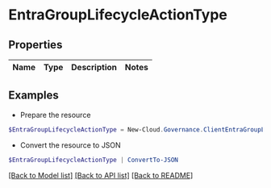 # EntraGroupLifecycleActionType
## Properties

Name | Type | Description | Notes
------------ | ------------- | ------------- | -------------

## Examples

- Prepare the resource
```powershell
$EntraGroupLifecycleActionType = New-Cloud.Governance.ClientEntraGroupLifecycleActionType 
```

- Convert the resource to JSON
```powershell
$EntraGroupLifecycleActionType | ConvertTo-JSON
```

[[Back to Model list]](../README.md#documentation-for-models) [[Back to API list]](../README.md#documentation-for-api-endpoints) [[Back to README]](../README.md)

